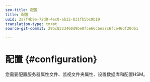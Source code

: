 ```yaml
---
seo-title: 配置
title: 配置
uuid: 2a7f4b9e-72d0-4ec0-ab32-831fb5bc9b19
translation-type: tm+mt
source-git-commit: 29bc8323460d9be0fce66cbea7c6fce46df20d61

---
```



# 配置 {#configuration}

您需要配置服务器属性文件、监视文件夹属性、设置数据库和配置HSM。
